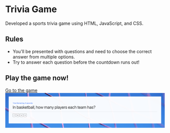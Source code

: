 # Trivia Game
Developed a sports trivia game using HTML, JavaScript, and CSS.

## Rules
- You'll be presented with questions and need to choose the correct answer from multiple options.
- Try to answer each question before the countdown runs out!

## Play the game now!
[Go to the game](https://nnjh12.github.io/TriviaGame/)
![preview](./assets/preview.png)

